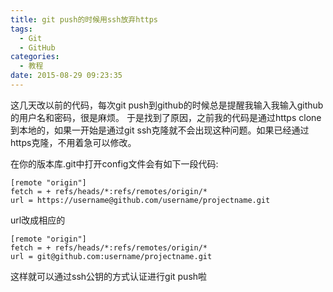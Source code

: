 ```yaml
---
title: git push的时候用ssh放弃https
tags:
  - Git
  - GitHub
categories:
  - 教程
date: 2015-08-29 09:23:35
---
```


这几天改以前的代码，每次git push到github的时候总是提醒我输入我输入github的用户名和密码，很是麻烦。
于是找到了原因，之前我的代码是通过https clone到本地的，如果一开始是通过git ssh克隆就不会出现这种问题。如果已经通过https克隆，不用着急可以修改。

在你的版本库.git中打开config文件会有如下一段代码:
``` shell
[remote "origin"]  
fetch = + refs/heads/*:refs/remotes/origin/*  
url = https://username@github.com/username/projectname.git 
```

url改成相应的
``` shell
[remote "origin"]  
fetch = + refs/heads/*:refs/remotes/origin/*  
url = git@github.com:username/projectname.git 
```
这样就可以通过ssh公钥的方式认证进行git push啦
